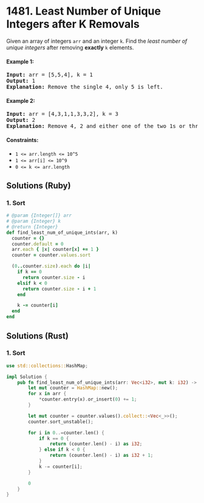 # 1481. Least Number of Unique Integers after K Removals
Given an array of integers `arr` and an integer `k`. Find the *least number of unique integers* after removing **exactly** `k` elements.

#### Example 1:
<pre>
<strong>Input:</strong> arr = [5,5,4], k = 1
<strong>Output:</strong> 1
<strong>Explanation:</strong> Remove the single 4, only 5 is left.
</pre>

#### Example 2:
<pre>
<strong>Input:</strong> arr = [4,3,1,1,3,3,2], k = 3
<strong>Output:</strong> 2
<strong>Explanation:</strong> Remove 4, 2 and either one of the two 1s or three 3s. 1 and 3 will be left.
</pre>

#### Constraints:
* `1 <= arr.length <= 10^5`
* `1 <= arr[i] <= 10^9`
* `0 <= k <= arr.length`

## Solutions (Ruby)

### 1. Sort
```Ruby
# @param {Integer[]} arr
# @param {Integer} k
# @return {Integer}
def find_least_num_of_unique_ints(arr, k)
  counter = {}
  counter.default = 0
  arr.each { |x| counter[x] += 1 }
  counter = counter.values.sort

  (0..counter.size).each do |i|
    if k == 0
      return counter.size - i
    elsif k < 0
      return counter.size - i + 1
    end

    k -= counter[i]
  end
end
```

## Solutions (Rust)

### 1. Sort
```Rust
use std::collections::HashMap;

impl Solution {
    pub fn find_least_num_of_unique_ints(arr: Vec<i32>, mut k: i32) -> i32 {
        let mut counter = HashMap::new();
        for x in arr {
            *counter.entry(x).or_insert(0) += 1;
        }

        let mut counter = counter.values().collect::<Vec<_>>();
        counter.sort_unstable();

        for i in 0..=counter.len() {
            if k == 0 {
                return (counter.len() - i) as i32;
            } else if k < 0 {
                return (counter.len() - i) as i32 + 1;
            }
            k -= counter[i];
        }

        0
    }
}
```
